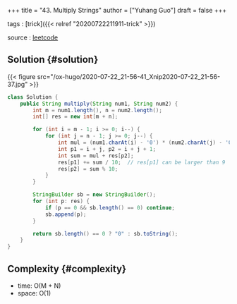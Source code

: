 +++
title = "43. Multiply Strings"
author = ["Yuhang Guo"]
draft = false
+++

tags
: [trick]({{< relref "20200722211911-trick" >}})

source
: [leetcode](https://leetcode.com/problems/multiply-strings/)


## Solution {#solution}

{{< figure src="/ox-hugo/2020-07-22_21-56-41_Xnip2020-07-22_21-56-37.jpg" >}}

```java
class Solution {
    public String multiply(String num1, String num2) {
        int m = num1.length(), n = num2.length();
        int[] res = new int[m + n];

        for (int i = m - 1; i >= 0; i--) {
            for (int j = n - 1; j >= 0; j--) {
                int mul = (num1.charAt(i) - '0') * (num2.charAt(j) - '0');
                int p1 = i + j, p2 = i + j + 1;
                int sum = mul + res[p2];
                res[p1] += sum / 10;  // res[p1] can be larger than 9
                res[p2] = sum % 10;
            }
        }

        StringBuilder sb = new StringBuilder();
        for (int p: res) {
            if (p == 0 && sb.length() == 0) continue;
            sb.append(p);
        }

        return sb.length() == 0 ? "0" : sb.toString();
    }
}
```


## Complexity {#complexity}

-   time: O(M + N)
-   space: O(1)
